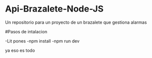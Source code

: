# Api-Brazalete-Node-JS
Un repositorio para un proyecto de un brazalete que gestiona alarmas


#Pasos de intalacion

-Lit pones
-npm install
-npm run dev

ya eso es todo
